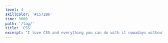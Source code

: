 ```yaml
---
level: 4
skillColor: '#1572B6'
time: 3000
path: '/tag/'
title: 'CSS'
excerpt: "I love CSS and everything you can do with it nowadays without having to resort to JavaScript. Most notably, the CSS Grid, Flex and Filter specs. But also clip-path seems pretty cool. I always use some sort of preprocessor, be it Stylus or something like styled-components or Emotion for React (or whatever is available CSS-in-JS-wise. I don't like having to worry about naming things following any naming scheme like BEM). Not a big fan of using UI frameworks like Bootstrap or Material UI, as I feel it limits creativity."
---
```

